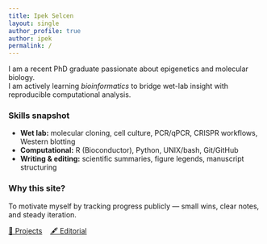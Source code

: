 ```yaml
---
title: Ipek Selcen
layout: single
author_profile: true
author: ipek
permalink: /
---
```


I am a recent PhD graduate passionate about epigenetics and molecular biology.  
I am actively learning *bioinformatics* to bridge wet-lab insight with reproducible computational analysis.

### Skills snapshot
- **Wet lab:** molecular cloning, cell culture, PCR/qPCR, CRISPR workflows, Western blotting  
- **Computational:** R (Bioconductor), Python, UNIX/bash, Git/GitHub  
- **Writing & editing:** scientific summaries, figure legends, manuscript structuring  

### Why this site?
To motivate myself by tracking progress publicly — small wins, clear notes, and steady iteration.

<p>
  <a class="btn" href="/projects/">🔬 Projects</a>
  &nbsp;&nbsp;
  <a class="btn" href="/editorial/">🖋️ Editorial</a>
</p>

 
